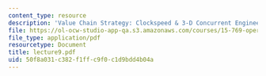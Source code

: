 ```yaml
---
content_type: resource
description: 'Value Chain Strategy: Clockspeed & 3-D Concurrent Engineering'
file: https://ol-ocw-studio-app-qa.s3.amazonaws.com/courses/15-769-operations-strategy-spring-2003/50f8a031c382f1ffc9f0c1d9bdd4b04a_lecture9.pdf
file_type: application/pdf
resourcetype: Document
title: lecture9.pdf
uid: 50f8a031-c382-f1ff-c9f0-c1d9bdd4b04a
---
```

